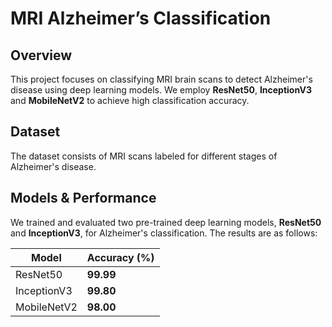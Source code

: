 # MRI Alzheimer’s Classification

## Overview
This project focuses on classifying MRI brain scans to detect Alzheimer's disease using deep learning models. We employ **ResNet50**, **InceptionV3** and **MobileNetV2** to achieve high classification accuracy.

## Dataset
The dataset consists of MRI scans labeled for different stages of Alzheimer's disease.

## Models & Performance
We trained and evaluated two pre-trained deep learning models, **ResNet50** and **InceptionV3**, for Alzheimer's classification. The results are as follows:

| Model       | Accuracy (%) |
|------------|-------------|
| ResNet50   | **99.99**   |
| InceptionV3 | **99.80**  |
| MobileNetV2 | **98.00**  |   
